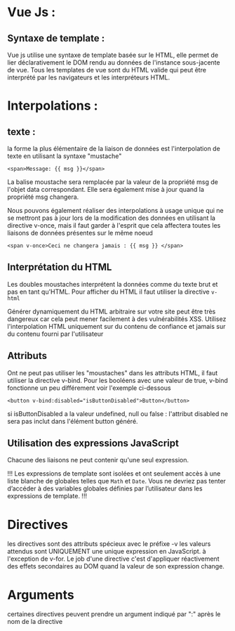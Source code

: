 # Vue Js : 

## Syntaxe de template :

Vue js utilise une syntaxe de template basée sur le HTML, elle permet de lier déclarativement le DOM rendu au données de l'instance sous-jacente de vue. Tous les templates de vue sont du HTML valide qui peut être interprété par les navigateurs et les interpréteurs HTML.

# Interpolations : 

## texte : 

la forme la plus élémentaire de la liaison de données est l'interpolation de texte en utilisant la syntaxe "mustache" 

```
<span>Message: {{ msg }}</span>
```
La balise moustache sera remplacée par la valeur de la propriété msg de l'objet data correspondant.
Elle sera également mise à jour quand la propriété msg changera.

Nous pouvons également réaliser des interpolations à usage unique qui ne se mettront pas à jour lors de la 
modification des données en utilisant la directive v-once, mais il faut garder à l'esprit que cela affectera 
toutes les liaisons de données présentes sur le même noeud

```
<span v-once>Ceci ne changera jamais : {{ msg }} </span>
```

## Interprétation du HTML

Les doubles moustaches interprétent la données comme du texte brut et pas en tant qu'HTML. Pour afficher du HTML il faut 
utiliser la directive `v-html`

Générer dynamiquement du HTML arbitraire sur votre site peut être très dangereux car cela peut mener facilement à des vulnérabilités XSS.
Utilisez l'interpolation HTML uniquement sur du contenu de confiance et jamais sur du contenu fourni par l'utilisateur

## Attributs 

Ont ne peut pas utiliser les "moustaches" dans les attributs HTML, il faut utiliser la directive v-bind.
Pour les booléens avec une valeur de true, v-bind fonctionne un peu différement voir l'exemple ci-dessous

```
<button v-bind:disabled="isButtonDisabled">Button</button>
```

si isButtonDisabled a la valeur undefined, null ou false : l'attribut disabled ne sera pas inclut dans l'élément button généré.

## Utilisation des expressions JavaScript

Chacune des liaisons ne peut contenir qu'une seul expression.

!!!
Les expressions de template sont isolées et ont seulement accès à une liste blanche de globales telles que `Math` et `Date`. Vous ne devriez pas tenter d’accéder à des variables globales définies par l’utilisateur dans les expressions de template.
!!!

# Directives

les directives sont des attributs spécieux avec le préfixe -v les valeurs attendus sont UNIQUEMENT une unique expression en JavaScript.
à l'exception de v-for. Le job d'une directive c'est d'appliquer réactivement des effets secondaires au DOM quand la valeur de son expression change.

# Arguments

certaines directives peuvent prendre un argument indiqué par ":" après le nom de la directive 